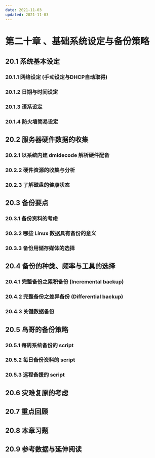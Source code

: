 ```yaml
---
date: 2021-11-03
updated: 2021-11-03
---
```


# 第二十章 、基础系统设定与备份策略

## 20.1 系统基本设定

### 20.1.1 网络设定 (手动设定与DHCP自动取得)

### 20.1.2 日期与时间设定

### 20.1.3 语系设定

### 20.1.4 防火墙简易设定

## 20.2 服务器硬件数据的收集

### 20.2.1 以系统内建 dmidecode 解析硬件配备

### 20.2.2 硬件资源的收集与分析

### 20.2.3 了解磁盘的健康状态

## 20.3 备份要点

### 20.3.1 备份资料的考虑

### 20.3.2 哪些 Linux 数据具有备份的意义

### 20.3.3 备份用储存媒体的选择

## 20.4 备份的种类、频率与工具的选择

### 20.4.1 完整备份之累积备份 (Incremental backup)

### 20.4.2 完整备份之差异备份 (Differential backup)

### 20.4.3 关键数据备份

## 20.5 鸟哥的备份策略

### 20.5.1 每周系统备份的 script

### 20.5.2 每日备份资料的 script

### 20.5.3 远程备援的 script

## 20.6 灾难复原的考虑

## 20.7 重点回顾

## 20.8 本章习题

## 20.9 参考数据与延伸阅读
